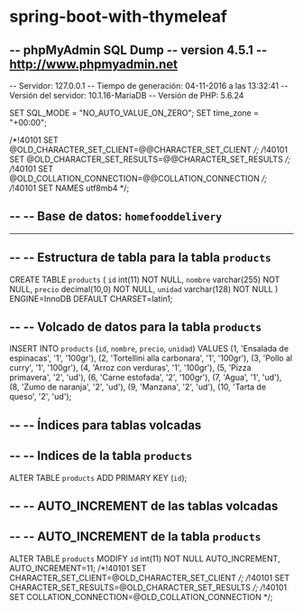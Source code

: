 # spring-boot-with-thymeleaf
-- phpMyAdmin SQL Dump
-- version 4.5.1
-- http://www.phpmyadmin.net
--
-- Servidor: 127.0.0.1
-- Tiempo de generación: 04-11-2016 a las 13:32:41
-- Versión del servidor: 10.1.16-MariaDB
-- Versión de PHP: 5.6.24

SET SQL_MODE = "NO_AUTO_VALUE_ON_ZERO";
SET time_zone = "+00:00";


/*!40101 SET @OLD_CHARACTER_SET_CLIENT=@@CHARACTER_SET_CLIENT */;
/*!40101 SET @OLD_CHARACTER_SET_RESULTS=@@CHARACTER_SET_RESULTS */;
/*!40101 SET @OLD_COLLATION_CONNECTION=@@COLLATION_CONNECTION */;
/*!40101 SET NAMES utf8mb4 */;

--
-- Base de datos: `homefooddelivery`
--

-- --------------------------------------------------------

--
-- Estructura de tabla para la tabla `products`
--

CREATE TABLE `products` (
  `id` int(11) NOT NULL,
  `nombre` varchar(255) NOT NULL,
  `precio` decimal(10,0) NOT NULL,
  `unidad` varchar(128) NOT NULL
) ENGINE=InnoDB DEFAULT CHARSET=latin1;

--
-- Volcado de datos para la tabla `products`
--

INSERT INTO `products` (`id`, `nombre`, `precio`, `unidad`) VALUES
(1, 'Ensalada de espinacas', '1', '100gr'),
(2, 'Tortellini alla carbonara', '1', '100gr'),
(3, 'Pollo al curry', '1', '100gr'),
(4, 'Arroz con verduras', '1', '100gr'),
(5, 'Pizza primavera', '2', 'ud'),
(6, 'Carne estofada', '2', '100gr'),
(7, 'Agua', '1', 'ud'),
(8, 'Zumo de naranja', '2', 'ud'),
(9, 'Manzana', '2', 'ud'),
(10, 'Tarta de queso', '2', 'ud');

--
-- Índices para tablas volcadas
--

--
-- Indices de la tabla `products`
--
ALTER TABLE `products`
  ADD PRIMARY KEY (`id`);

--
-- AUTO_INCREMENT de las tablas volcadas
--

--
-- AUTO_INCREMENT de la tabla `products`
--
ALTER TABLE `products`
  MODIFY `id` int(11) NOT NULL AUTO_INCREMENT, AUTO_INCREMENT=11;
/*!40101 SET CHARACTER_SET_CLIENT=@OLD_CHARACTER_SET_CLIENT */;
/*!40101 SET CHARACTER_SET_RESULTS=@OLD_CHARACTER_SET_RESULTS */;
/*!40101 SET COLLATION_CONNECTION=@OLD_COLLATION_CONNECTION */;
